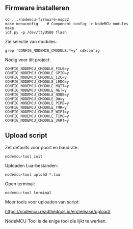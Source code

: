 
## Firmware installeren

```
cd .../nodemcu-firmware-esp32
make menuconfig    # Component config -> NodeMCU modules
make
idf.py -p /dev/ttyUSB0 flash
```

Zie selectie van modules:

```
grep 'CONFIG_NODEMCU_CMODULE.*=y' sdkconfig
```

Nodig voor dit project:

```
CONFIG_NODEMCU_CMODULE_FILE=y
CONFIG_NODEMCU_CMODULE_GPIO=y
CONFIG_NODEMCU_CMODULE_I2C=y
CONFIG_NODEMCU_CMODULE_LEDC=y
CONFIG_NODEMCU_CMODULE_MQTT=y
CONFIG_NODEMCU_CMODULE_NET=y
CONFIG_NODEMCU_CMODULE_NODE=y
CONFIG_NODEMCU_CMODULE_OW=y
CONFIG_NODEMCU_CMODULE_PIPE=y
CONFIG_NODEMCU_CMODULE_TMR=y
CONFIG_NODEMCU_CMODULE_WIFI=y
CONFIG_NODEMCU_CMODULE_TIME=y
CONFIG_NODEMCU_CMODULE_UART=y
```


## Upload script

Zet defaults voor poort en baudrate:

```
nodemcu-tool init
```

Uploaden Lua-bestanden:

```
nodemcu-tool upload *.lua
```

Open terminal:

```
nodemcu-tool terminal
```


Meer tools voor uploaden van script:

https://nodemcu.readthedocs.io/en/release/upload/

NodeMCU-Tool is de enige tool die lijkt te werken.
